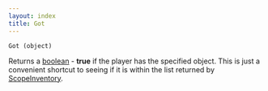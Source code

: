 ```yaml
---
layout: index
title: Got
---
```


    Got (object)

Returns a [boolean](../../../types/boolean.html) - **true** if the player has the specified object. This is just a convenient shortcut to seeing if it is within the list returned by [ScopeInventory](scopeinventory.html).
